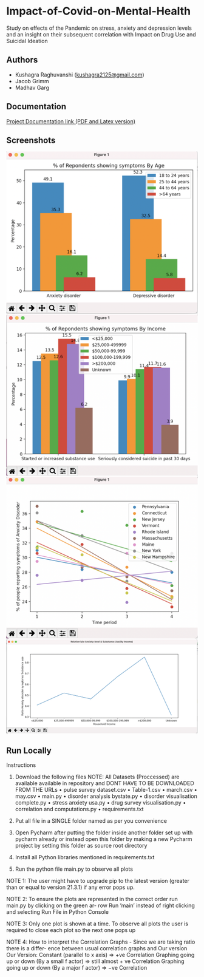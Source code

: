 
#  Impact-of-Covid-on-Mental-Health

Study on effects of the
Pandemic on stress, anxiety and depression levels and an insight on their
subsequent correlation with Impact on Drug Use and Suicidal Ideation


## Authors

- Kushagra Raghuvanshi (kushagra2125@gmail.com)
- Jacob Grimm
- Madhav Garg


## Documentation

[Project Documentation link (PDF and Latex version)](https://www.overleaf.com/read/srcqwkbvvwgw)


## Screenshots

![](Screenshots/Screenshot_1.png)
![](Screenshots/Screenshot_2.png)
![](Screenshots/Screenshot_3.png)
![](Screenshots/Screenshot_4.png)


## Run Locally

Instructions

1) Download the following files
NOTE: All Datasets (Proccessed) are available available in repository and DONT HAVE TO BE
DOWNLOADED FROM THE URLs
• pulse survey dataset.csv
• Table-1.csv
• march.csv
• may.csv
• main.py
• disorder analysis bystate.py
• disorder visualisation complete.py
• stress anxiety usa.py
• drug survey visualisation.py
• correlation and computations.py
• requirements.txt

2) Put all file in a SINGLE folder named as per you convenience

3) Open Pycharm after putting the folder inside another folder set up with pycharm already or instead open this
folder by making a new Pycharm project by setting this folder as source root directory

4) Install all Python libraries mentioned in requirements.txt

5) Run the python file main.py to observe all plots

NOTE 1: The user might have to upgrade pip to the latest version (greater than or equal to version 21.3.1) if any
error pops up.

NOTE 2: To ensure the plots are represented in the correct order run main.py by clicking on the green ar-
row Run ’main’ instead of right clicking and selecting Run File in Python Console

NOTE 3: Only one plot is shown at a time. To observe all plots the user is required to close each plot so the
next one pops up

NOTE 4: How to interpret the Correlation Graphs - Since we are taking ratio there is a differ-
ence between usual correlation graphs and Our version
Our Version:
Constant (parallel to x axis) ⇒ +ve Correlation
Graphing going up or down (By a small f actor) ⇒ still almost + ve Correlation
Graphing going up or down (By a major f actor) ⇒ −ve Correlation

